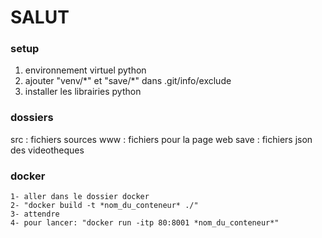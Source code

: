 # SALUT
### setup
1. environnement virtuel python
2. ajouter "venv/\*" et "save/\*" dans .git/info/exclude
3. installer les librairies python

### dossiers
src : fichiers sources
www : fichiers pour la page web
save : fichiers json des videotheques

### docker
	1- aller dans le dossier docker
	2- "docker build -t *nom_du_conteneur* ./"
	3- attendre
	4- pour lancer: "docker run -itp 80:8001 *nom_du_conteneur*" 
